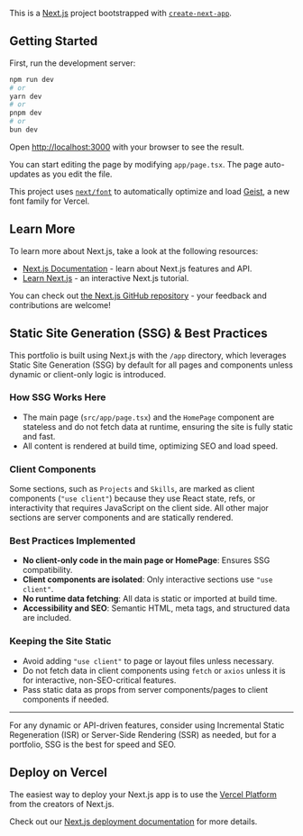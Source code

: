 This is a [Next.js](https://nextjs.org) project bootstrapped with [`create-next-app`](https://nextjs.org/docs/app/api-reference/cli/create-next-app).

## Getting Started

First, run the development server:

```bash
npm run dev
# or
yarn dev
# or
pnpm dev
# or
bun dev
```

Open [http://localhost:3000](http://localhost:3000) with your browser to see the result.

You can start editing the page by modifying `app/page.tsx`. The page auto-updates as you edit the file.

This project uses [`next/font`](https://nextjs.org/docs/app/building-your-application/optimizing/fonts) to automatically optimize and load [Geist](https://vercel.com/font), a new font family for Vercel.

## Learn More

To learn more about Next.js, take a look at the following resources:

- [Next.js Documentation](https://nextjs.org/docs) - learn about Next.js features and API.
- [Learn Next.js](https://nextjs.org/learn) - an interactive Next.js tutorial.

You can check out [the Next.js GitHub repository](https://github.com/vercel/next.js) - your feedback and contributions are welcome!

## Static Site Generation (SSG) & Best Practices

This portfolio is built using Next.js with the `/app` directory, which leverages Static Site Generation (SSG) by default for all pages and components unless dynamic or client-only logic is introduced.

### How SSG Works Here
- The main page (`src/app/page.tsx`) and the `HomePage` component are stateless and do not fetch data at runtime, ensuring the site is fully static and fast.
- All content is rendered at build time, optimizing SEO and load speed.

### Client Components
Some sections, such as `Projects` and `Skills`, are marked as client components (`"use client"`) because they use React state, refs, or interactivity that requires JavaScript on the client side. All other major sections are server components and are statically rendered.

### Best Practices Implemented
- **No client-only code in the main page or HomePage**: Ensures SSG compatibility.
- **Client components are isolated**: Only interactive sections use `"use client"`.
- **No runtime data fetching**: All data is static or imported at build time.
- **Accessibility and SEO**: Semantic HTML, meta tags, and structured data are included.

### Keeping the Site Static
- Avoid adding `"use client"` to page or layout files unless necessary.
- Do not fetch data in client components using `fetch` or `axios` unless it is for interactive, non-SEO-critical features.
- Pass static data as props from server components/pages to client components if needed.

---

For any dynamic or API-driven features, consider using Incremental Static Regeneration (ISR) or Server-Side Rendering (SSR) as needed, but for a portfolio, SSG is the best for speed and SEO.

## Deploy on Vercel

The easiest way to deploy your Next.js app is to use the [Vercel Platform](https://vercel.com/new?utm_medium=default-template&filter=next.js&utm_source=create-next-app&utm_campaign=create-next-app-readme) from the creators of Next.js.

Check out our [Next.js deployment documentation](https://nextjs.org/docs/app/building-your-application/deploying) for more details.
